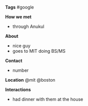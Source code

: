 **Tags**
#google 

**How we met**
- through Anukul

**About**
- nice guy
- goes to MIT doing BS/MS

**Contact**
- number

**Location**
@mit
@boston

**Interactions**
- had dinner with them at the house 